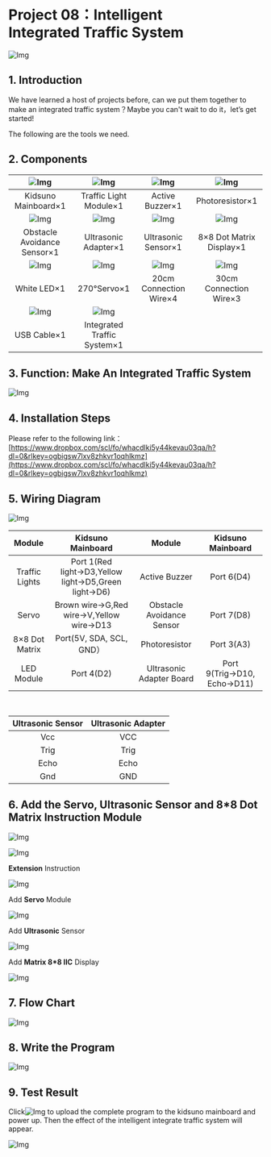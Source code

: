 # Project 08：Intelligent Integrated Traffic System

![Img](../media/811.png)

## 1. Introduction
We have learned a host of projects before, can we put them together to make an integrated traffic system？Maybe you can't wait to do it，let’s get started!

The following are the tools we need.

## 2. Components
|![Img](../media/KidsunoMainboard.png)|![Img](../media/TrafficLightModule.png)|![Img](../media/ActiveBuzzer.png)|![Img](../media/Photoresistor.png)|
| :--: | :--: | :--: | :--: |
|Kidsuno Mainboard×1|Traffic Light Module×1|Active Buzzer×1|Photoresistor×1|
|![Img](../media/ObstacleAvoidanceSensor.png)|![Img](../media/UltrasonicAdapter.png)|![Img](../media/UltrasonicSensor.png)|![Img](../media/88DotMatrixDisplay.png)|
|Obstacle Avoidance Sensor×1|Ultrasonic Adapter×1|Ultrasonic Sensor×1|8×8 Dot Matrix Display×1|
|![Img](/media/WhiteLED.png)|![Img](../media/270Servo.png)|![Img](../media/ConnectionWire.png)|![Img](../media/ConnectionWire.png)| 
|White LED×1|270°Servo×1|20cm Connection Wire×4|30cm Connection Wire×3| 
|![Img](../media/USBCable.png)|![Img](../media/IntegratedTrafficSystem.png) | | |
USB Cable×1|Integrated Traffic System×1 | | |

## 3. Function: Make An Integrated Traffic System

![Img](../media/812.png)


## 4. Installation Steps 
Please refer to the following link：[https://www.dropbox.com/scl/fo/whacdlki5y44kevau03qa/h?dl=0&rlkey=ogbigsw7lxv8zhkvr1oqhlkmz](https://www.dropbox.com/scl/fo/whacdlki5y44kevau03qa/h?dl=0&rlkey=ogbigsw7lxv8zhkvr1oqhlkmz)

## 5. Wiring Diagram

![Img](../media/813.png)

|Module|Kidsuno Mainboard|Module|Kidsuno Mainboard|
| :--: | :--: | :--: | :--: |
|Traffic Lights|Port 1(Red light→D3,Yellow light→D5,Green light→D6)|Active Buzzer|Port 6(D4)|
|Servo|Brown wire→G,Red wire→V,Yellow wire→D13|Obstacle Avoidance Sensor|Port 7(D8)|
|8×8 Dot Matrix|Port(5V, SDA, SCL, GND）|Photoresistor|Port 3(A3)|
|LED Module|Port 4(D2)|Ultrasonic Adapter Board|Port 9(Trig→D10, Echo→D11)|

<br>

| Ultrasonic Sensor | Ultrasonic Adapter |
| :--: | :--: |
| Vcc | VCC |
| Trig | Trig |
| Echo | Echo |
| Gnd | GND |

## 6. Add the Servo, Ultrasonic Sensor and 8*8 Dot Matrix Instruction Module

![Img](../media/814.png)
<br>

![Img](../media/815.png)

**Extension** Instruction 
<br>

![Img](../media/816.png)

Add **Servo** Module

![Img](../media/817.png)

Add **Ultrasonic** Sensor

![Img](../media/818.png)

Add **Matrix 8*8 IIC** Display

![Img](../media/819.png)

## 7. Flow Chart

![Img](../media/820.png)


## 8. Write the Program

![Img](../media/821.png)

## 9. Test Result
Click![Img](../media/822.png) to upload the complete program to the kidsuno mainboard and power up. Then the effect of the intelligent integrate traffic system will appear.

![Img](../media/img-20230714083338.png)




















































